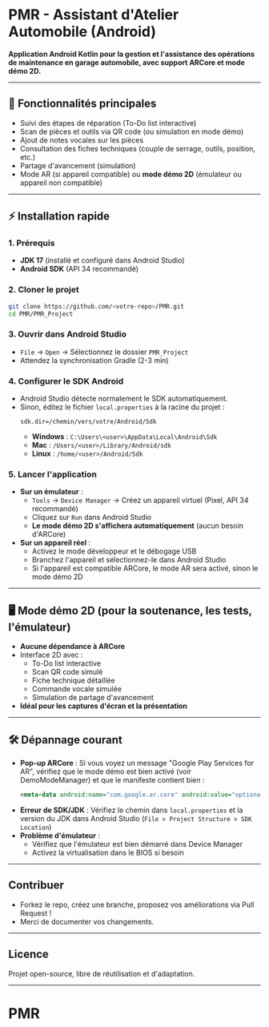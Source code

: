 # PMR - Assistant d'Atelier Automobile (Android)

**Application Android Kotlin pour la gestion et l'assistance des opérations de maintenance en garage automobile, avec support ARCore et mode démo 2D.**

---

## 🚀 Fonctionnalités principales
- Suivi des étapes de réparation (To-Do list interactive)
- Scan de pièces et outils via QR code (ou simulation en mode démo)
- Ajout de notes vocales sur les pièces
- Consultation des fiches techniques (couple de serrage, outils, position, etc.)
- Partage d'avancement (simulation)
- Mode AR (si appareil compatible) ou **mode démo 2D** (émulateur ou appareil non compatible)

---

## ⚡️ Installation rapide

### 1. **Prérequis**
- **JDK 17** (installé et configuré dans Android Studio)
- **Android SDK** (API 34 recommandé)

### 2. **Cloner le projet**
```bash
git clone https://github.com/<votre-repo>/PMR.git
cd PMR/PMR_Project
```

### 3. **Ouvrir dans Android Studio**
- `File` → `Open` → Sélectionnez le dossier `PMR_Project`
- Attendez la synchronisation Gradle (2-3 min)

### 4. **Configurer le SDK Android**
- Android Studio détecte normalement le SDK automatiquement.
- Sinon, éditez le fichier `local.properties` à la racine du projet :
  ```
  sdk.dir=/chemin/vers/votre/Android/Sdk
  ```
  - **Windows** : `C:\Users\<user>\AppData\Local\Android\Sdk`
  - **Mac** : `/Users/<user>/Library/Android/sdk`
  - **Linux** : `/home/<user>/Android/Sdk`

### 5. **Lancer l'application**
- **Sur un émulateur** :
  - `Tools` → `Device Manager` → Créez un appareil virtuel (Pixel, API 34 recommandé)
  - Cliquez sur `Run` dans Android Studio
  - **Le mode démo 2D s'affichera automatiquement** (aucun besoin d'ARCore)
- **Sur un appareil réel** :
  - Activez le mode développeur et le débogage USB
  - Branchez l'appareil et sélectionnez-le dans Android Studio
  - Si l'appareil est compatible ARCore, le mode AR sera activé, sinon le mode démo 2D

---

## 🖥️ **Mode démo 2D (pour la soutenance, les tests, l'émulateur)**
- **Aucune dépendance à ARCore**
- Interface 2D avec :
  - To-Do list interactive
  - Scan QR code simulé
  - Fiche technique détaillée
  - Commande vocale simulée
  - Simulation de partage d'avancement
- **Idéal pour les captures d'écran et la présentation**

---

## 🛠️ **Dépannage courant**
- **Pop-up ARCore** : Si vous voyez un message "Google Play Services for AR", vérifiez que le mode démo est bien activé (voir DemoModeManager) et que le manifeste contient bien :
  ```xml
  <meta-data android:name="com.google.ar.core" android:value="optional" />
  ```
- **Erreur de SDK/JDK** : Vérifiez le chemin dans `local.properties` et la version du JDK dans Android Studio (`File > Project Structure > SDK Location`)
- **Problème d'émulateur** :
  - Vérifiez que l'émulateur est bien démarré dans Device Manager
  - Activez la virtualisation dans le BIOS si besoin

---

## **Contribuer**
- Forkez le repo, créez une branche, proposez vos améliorations via Pull Request !
- Merci de documenter vos changements.

---

## **Licence**
Projet open-source, libre de réutilisation et d'adaptation.

---

# PMR